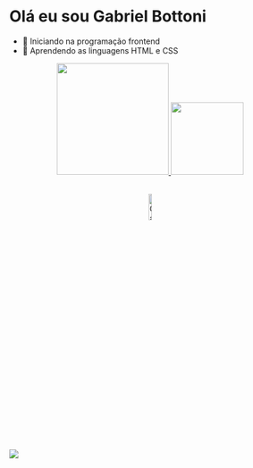 # Olá eu sou Gabriel Bottoni

- 🔭 Iniciando na programação frontend
- 🌱 Aprendendo as linguagens HTML e CSS

<div align="center">
  <a href="https://github.com/GabrielBottoni">
  <img height="200em" src="https://github-readme-stats.vercel.app/api?username=gabrielbottoni&show_icons=true&theme=maroongold&include_all_commits=true&count_private=true"/>
  <img height="130em" src="https://github-readme-stats.vercel.app/api/top-langs/?username=gabrielbottoni&layout=compact&langs_count=7&theme=maroongold"/>
</div>

<div style="display: inline_block"><br>
<p align="center">
<img alt="Gabe-HTML" width="11%" src="https://skillicons.dev/icons?i=css,html">  
</p>  
</div>

##
  
<div>
<a href= https://www.linkedin.com/in/gabrielbottoni target="_blank"><img src="https://img.shields.io/badge/-LinkedIn-%230077B5?style=for-the-badge&logo=linkedin&logoColor=white" target="_blank"></a>  
</div>
 
